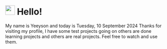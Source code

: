  <h1>
    <img src="https://emojis.slackmojis.com/emojis/images/1643510097/45343/hi.gif?1643510097" width="30"/> 
    Hello!
 </h1>
 <p>
    My name is Yeeyson and today is Tuesday, 10 September 2024
    Thanks for visiting my profile, I have some test projects going on others are done learning projects and others are real projects.
    Feel free to watch and use them.
 </p>